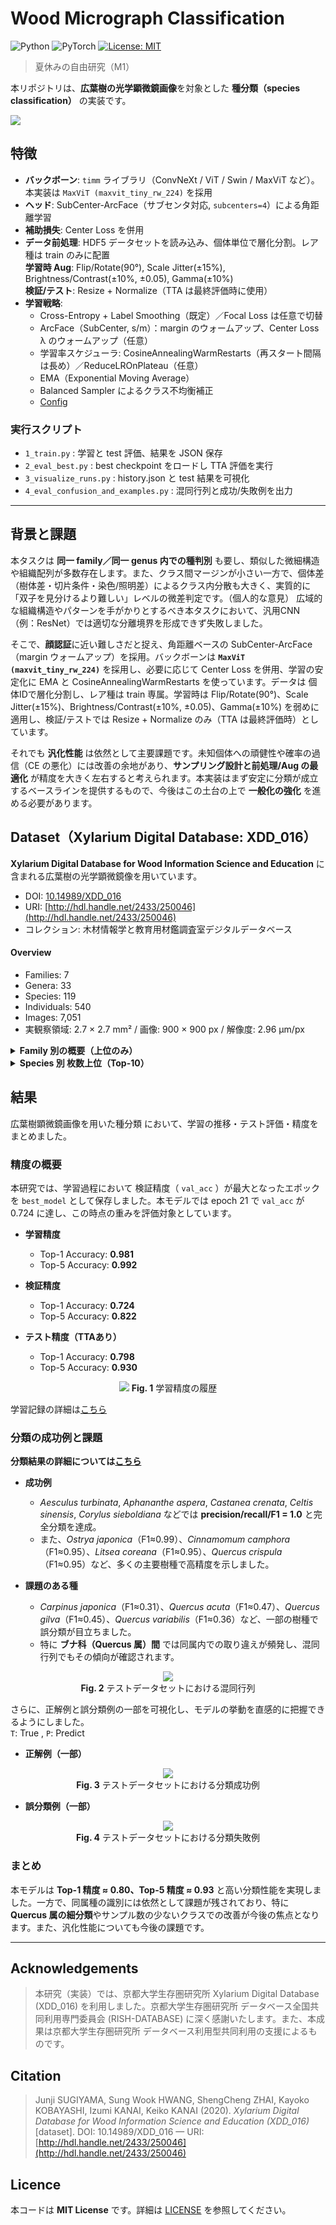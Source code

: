 # Wood Micrograph Classification

<p>
  <img alt="Python" src="https://img.shields.io/badge/python-3.13-blue.svg">
  <img alt="PyTorch" src="https://img.shields.io/badge/PyTorch-2.6-orange.svg">
  <a href="LICENSE">
    <img alt="License: MIT" src="https://img.shields.io/badge/License-MIT-green.svg">
  </a>
</p>

> 夏休みの自由研究（M1）

本リポジトリは、**広葉樹の光学顕微鏡画像**を対象とした **種分類（species classification）** の実装です。

<img src="results/readme_cells.png">

## 特徴

* **バックボーン**: `timm` ライブラリ（ConvNeXt / ViT / Swin / MaxViT など）。本実装は `MaxViT (maxvit_tiny_rw_224)` を採用
* **ヘッド**: SubCenter-ArcFace（サブセンタ対応, `subcenters=4`）による角距離学習
* **補助損失**: Center Loss を併用
* **データ前処理**: HDF5 データセットを読み込み、個体単位で層化分割。レア種は train のみに配置  
  **学習時 Aug**: Flip/Rotate(90°), Scale Jitter(±15%), Brightness/Contrast(±10%, ±0.05), Gamma(±10%)  
  **検証/テスト**: Resize + Normalize（TTA は最終評価時に使用）
* **学習戦略**:
  * Cross-Entropy + Label Smoothing（既定）／Focal Loss は任意で切替
  * ArcFace（SubCenter, s/m）：margin のウォームアップ、Center Loss λ のウォームアップ（任意）
  * 学習率スケジューラ: CosineAnnealingWarmRestarts（再スタート間隔は長め）／ReduceLROnPlateau（任意）
  * EMA（Exponential Moving Average）
  * Balanced Sampler によるクラス不均衡補正
  * [Config](config.yaml)

### 実行スクリプト

* `1_train.py` : 学習と test 評価、結果を JSON 保存
* `2_eval_best.py` : best checkpoint をロードし TTA 評価を実行
* `3_visualize_runs.py` : history.json と test 結果を可視化
* `4_eval_confusion_and_examples.py` : 混同行列と成功/失敗例を出力

---

## 背景と課題

本タスクは **同一 family／同一 genus 内での種判別** も要し、類似した微細構造や組織配列が多数存在します。また、クラス間マージンが小さい一方で、個体差（樹体差・切片条件・染色/照明差）によるクラス内分散も大きく、実質的に「双子を見分けるより難しい」レベルの微差判定です。（個人的な意見）
広域的な組織構造やパターンを手がかりとするべき本タスクにおいて、汎用CNN（例：ResNet）では適切な分離境界を形成できず失敗しました。

そこで、**顔認証**に近い難しさだと捉え、角距離ベースの SubCenter-ArcFace（margin ウォームアップ）を採用。バックボーンは **`MaxViT (maxvit_tiny_rw_224)`** を採用し、必要に応じて Center Loss を併用、学習の安定化に EMA と CosineAnnealingWarmRestarts を使っています。データは 個体IDで層化分割し、レア種は train 専属。学習時は Flip/Rotate(90°)、Scale Jitter(±15%)、Brightness/Contrast(±10%, ±0.05)、Gamma(±10%) を弱めに適用し、検証/テストでは Resize + Normalize のみ（TTA は最終評価時）としています。

それでも **汎化性能** は依然として主要課題です。未知個体への頑健性や確率の過信（CE の悪化）には改善の余地があり、**サンプリング設計と前処理/Aug の最適化** が精度を大きく左右すると考えられます。本実装はまず安定に分類が成立するベースラインを提供するもので、今後はこの土台の上で **一般化の強化** を進める必要があります。


## Dataset（Xylarium Digital Database: XDD\_016）

**Xylarium Digital Database for Wood Information Science and Education** に含まれる広葉樹の光学顕微鏡像を用いています。

* DOI: [10.14989/XDD\_016](https://doi.org/10.14989/XDD_016)
* URI: [http://hdl.handle.net/2433/250046](http://hdl.handle.net/2433/250046)
* コレクション: 木材情報学と教育用材鑑調査室デジタルデータベース

#### Overview

* Families: 7
* Genera: 33
* Species: 119
* Individuals: 540
* Images: 7,051
* 実観察領域: 2.7 × 2.7 mm² / 画像: 900 × 900 px / 解像度: 2.96 µm/px

<details>
<summary><b>Family 別の概要（上位のみ）</b></summary>

| family       | n\_species | images |
| ------------ | ---------- | ------ |
| Fagaceae     | 18         | 2446   |
| Lauraceae    | 39         | 1658   |
| Magnoliaceae | 18         | 926    |
| Betulaceae   | 19         | 817    |
| Sapindaceae  | 18         | 444    |
| Ulmaceae     | 4          | 443    |
| Cannabaceae  | 3          | 317    |

</details>

<details>
<summary><b>Species 別 枚数上位（Top-10）</b></summary>

| species                | images |
| ---------------------- | ------ |
| Quercus\_crispula      | 266    |
| Fagus\_crenata         | 225    |
| Cinnamomum\_camphora   | 221    |
| Machilus\_thunbergii   | 210    |
| Quercus\_salicina      | 188    |
| Fagus\_japonica        | 180    |
| Litsea\_coreana        | 180    |
| Castanea\_crenata      | 177    |
| Quercus\_myrsinifolia  | 168    |
| Cinnamomum\_yabunikkei | 158    |

</details>

## 結果

広葉樹顕微鏡画像を用いた種分類 において、学習の推移・テスト評価・精度をまとめました。

### 精度の概要

本研究では、学習過程において 検証精度（ `val_acc` ）が最大となったエポック を `best_model` として保存しました。本モデルでは epoch 21 で `val_acc` が 0.724 に達し、この時点の重みを評価対象としています。

* **学習精度**
  
  * Top-1 Accuracy: **0.981**
  * Top-5 Accuracy: **0.992**


* **検証精度**
  
  * Top-1 Accuracy: **0.724**
  * Top-5 Accuracy: **0.822**


* **テスト精度（TTAあり）**

  * Top-1 Accuracy: **0.798**
  * Top-5 Accuracy: **0.930**


<p align="center">
<img src="results/training_tta_acc.png">
<b>Fig. 1</b> 学習精度の履歴
</p>


学習記録の詳細は[こちら](runs/history.json)

### 分類の成功例と課題

**分類結果の詳細については[こちら](Classification_Report.md)** <br>

* **成功例**

  * *Aesculus turbinata*, *Aphananthe aspera*, *Castanea crenata*, *Celtis sinensis*, *Corylus sieboldiana* などでは **precision/recall/F1 = 1.0** と完全分類を達成。
  * また、*Ostrya japonica*（F1≈0.99）、*Cinnamomum camphora*（F1≈0.95）、*Litsea coreana*（F1≈0.95）、*Quercus crispula*（F1≈0.95）など、多くの主要樹種で高精度を示しました。

* **課題のある種**

  * *Carpinus japonica*（F1≈0.31）、*Quercus acuta*（F1≈0.47）、*Quercus gilva*（F1≈0.45）、*Quercus variabilis*（F1≈0.36）など、一部の樹種で誤分類が目立ちました。
  * 特に **ブナ科（Quercus 属）間** では同属内での取り違えが頻発し、混同行列でもその傾向が確認されます。

<p align="center">
<img src="results/confusion_matrix_norm_filtered.png"><br>
<b>Fig. 2</b> テストデータセットにおける混同行列
</p>

さらに、正解例と誤分類例の一部を可視化し、モデルの挙動を直感的に把握できるようにしました。<br>
`T`: True , `P`: Predict

* **正解例（一部）**

<p align="center">
<img src="results/success_grid.png"><br>
<b>Fig. 3</b> テストデータセットにおける分類成功例
</p>

* **誤分類例（一部）**

<p align="center">
<img src="results/failure_grid.png"><br>
<b>Fig. 4</b> テストデータセットにおける分類失敗例
</p>

### まとめ

本モデルは **Top-1 精度 ≈ 0.80、Top-5 精度 ≈ 0.93** と高い分類性能を実現しました。一方で、同属種の識別には依然として課題が残されており、特に **Quercus 属の細分類**やサンプル数の少ないクラスでの改善が今後の焦点となります。また、汎化性能についても今後の課題です。

---

## Acknowledgements

> 本研究（実装）では、京都大学生存圏研究所 Xylarium Digital Database (XDD\_016) を利用しました。京都大学生存圏研究所 データベース全国共同利用専門委員会 (RISH-DATABASE) に深く感謝いたします。また、本成果は京都大学生存圏研究所 データベース利用型共同利用の支援によるものです。

## Citation

> Junji SUGIYAMA, Sung Wook HWANG, ShengCheng ZHAI, Kayoko KOBAYASHI, Izumi KANAI, Keiko KANAI (2020).
> *Xylarium Digital Database for Wood Information Science and Education (XDD\_016)* \[dataset].
> DOI: 10.14989/XDD\_016 — URI: [http://hdl.handle.net/2433/250046](http://hdl.handle.net/2433/250046)

## Licence

本コードは **MIT License** です。詳細は [LICENSE](LICENSE) を参照してください。